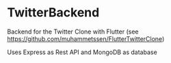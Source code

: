# TwitterBackend
Backend for the Twitter Clone with Flutter (see https://github.com/muhammetssen/FlutterTwitterClone)

Uses Express as Rest API and MongoDB as database
